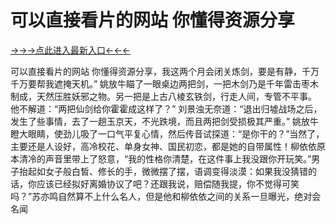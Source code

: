 # 可以直接看片的网站 你懂得资源分享

<a href="https://6h8k.top ">→→→点此进入最新入口←←←</a>

可以直接看片的网站 你懂得资源分享，我这两个月会闭关炼剑，要是有静，千万千万要帮我遮掩天机。”
姚放牛瞄了一眼桌边两把剑，一把木剑乃是千年雷击枣木制成，天然压胜妖邪之物。另一把是上古八棱玄铁剑，行走人间，专管不平事。
他不解道：“两把仙剑给你霍霍成这样了？”
刘景浊无奈道：“退出归墟战场之后，发生了些事情，去了一趟玉京天，不光跌境，而且两把剑受损极其严重。”
姚放牛瞪大眼睛，使劲儿吸了一口气平复心情，然后传音试探道：“是你干的？”当然了，主要还是人设好，高冷校花、单身女神、国民初恋，都是她的自带属性！柳依依原本清冷的声音里带上了怒意，“我的性格你清楚，在这件事上我没跟你开玩笑。”男子抬起如女子般白皙、修长的手，微微摆了摆，语调变得淡漠：如果我没猜错的话，你应该已经拟好离婚协议了吧？还跟我说，赔偿随我提，你不觉得可笑吗？”苏亦鸣自然算不上什么名人，但是他和柳依依之间的关系一旦曝光，绝对会名闻
